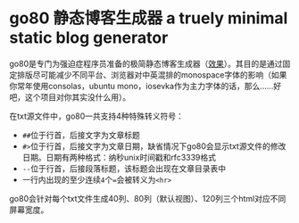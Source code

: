 # go80 静态博客生成器 a truely minimal static blog generator

go80是专门为强迫症程序员准备的极简静态博客生成器（[效果](https://coyove.github.io/go80/)）。其目的是通过固定排版尽可能减少不同平台、浏览器对中英混排的monospace字体的影响（如果你常年使用consolas，ubuntu mono，iosevka作为主力字体的话，那么……好吧，这个项目对你其实没什么用）。

在txt源文件中，go80一共支持4种特殊转义符号：
* `##`位于行首，后接文字为文章标题
* `#>`位于行首，后接文字为文章日期，缺省情况下go80会显示txt源文件的修改日期。日期有两种格式：纳秒unix时间戳和rfc3339格式
* `--`位于行首，后接段落标题，该标题会出现在文章目录表中
* 一行内出现的至少连续`4`个`=`会被转义为`<hr>`

go80会针对每个txt文件生成40列、80列（默认视图）、120列三个html对应不同屏幕宽度。